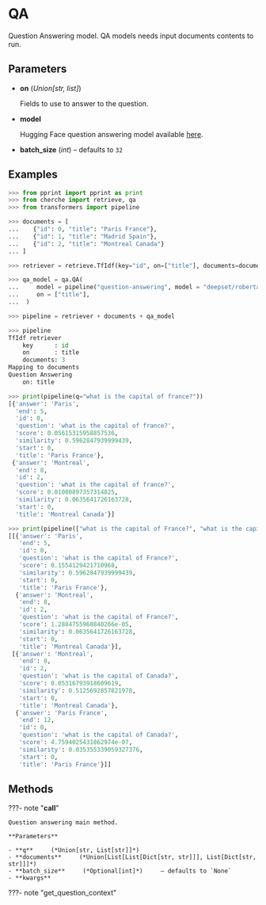# QA

Question Answering model. QA models needs input documents contents to run.



## Parameters

- **on** (*Union[str, list]*)

    Fields to use to answer to the question.

- **model**

    Hugging Face question answering model available [here](https://huggingface.co/models?pipeline_tag=question-answering).

- **batch_size** (*int*) – defaults to `32`



## Examples

```python
>>> from pprint import pprint as print
>>> from cherche import retrieve, qa
>>> from transformers import pipeline

>>> documents = [
...    {"id": 0, "title": "Paris France"},
...    {"id": 1, "title": "Madrid Spain"},
...    {"id": 2, "title": "Montreal Canada"}
... ]

>>> retriever = retrieve.TfIdf(key="id", on=["title"], documents=documents)

>>> qa_model = qa.QA(
...     model = pipeline("question-answering", model = "deepset/roberta-base-squad2", tokenizer = "deepset/roberta-base-squad2"),
...     on = ["title"],
...  )

>>> pipeline = retriever + documents + qa_model

>>> pipeline
TfIdf retriever
    key      : id
    on       : title
    documents: 3
Mapping to documents
Question Answering
    on: title

>>> print(pipeline(q="what is the capital of france?"))
[{'answer': 'Paris',
  'end': 5,
  'id': 0,
  'question': 'what is the capital of france?',
  'score': 0.05615315958857536,
  'similarity': 0.5962847939999439,
  'start': 0,
  'title': 'Paris France'},
 {'answer': 'Montreal',
  'end': 8,
  'id': 2,
  'question': 'what is the capital of france?',
  'score': 0.01080897357314825,
  'similarity': 0.0635641726163728,
  'start': 0,
  'title': 'Montreal Canada'}]

>>> print(pipeline(["what is the capital of France?", "what is the capital of Canada?"]))
[[{'answer': 'Paris',
   'end': 5,
   'id': 0,
   'question': 'what is the capital of France?',
   'score': 0.1554129421710968,
   'similarity': 0.5962847939999439,
   'start': 0,
   'title': 'Paris France'},
  {'answer': 'Montreal',
   'end': 8,
   'id': 2,
   'question': 'what is the capital of France?',
   'score': 1.2884755960840266e-05,
   'similarity': 0.0635641726163728,
   'start': 0,
   'title': 'Montreal Canada'}],
 [{'answer': 'Montreal',
   'end': 8,
   'id': 2,
   'question': 'what is the capital of Canada?',
   'score': 0.05316793918609619,
   'similarity': 0.5125692857821978,
   'start': 0,
   'title': 'Montreal Canada'},
  {'answer': 'Paris France',
   'end': 12,
   'id': 0,
   'question': 'what is the capital of Canada?',
   'score': 4.7594025431862974e-07,
   'similarity': 0.035355339059327376,
   'start': 0,
   'title': 'Paris France'}]]
```

## Methods

???- note "__call__"

    Question answering main method.

    **Parameters**

    - **q**     (*Union[str, List[str]]*)    
    - **documents**     (*Union[List[List[Dict[str, str]]], List[Dict[str, str]]]*)    
    - **batch_size**     (*Optional[int]*)     – defaults to `None`    
    - **kwargs**    
    
???- note "get_question_context"

